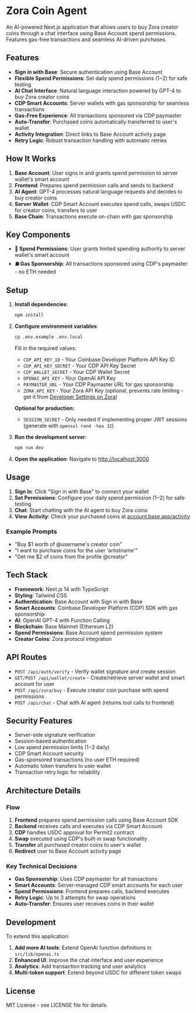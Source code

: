 # Zora Coin Agent

An AI-powered Next.js application that allows users to buy Zora creator coins through a chat interface using Base Account spend permissions. Features gas-free transactions and seamless AI-driven purchases.

## Features

- **Sign in with Base**: Secure authentication using Base Account
- **Flexible Spend Permissions**: Set daily spend permissions ($1-$2) for safe testing
- **AI Chat Interface**: Natural language interaction powered by GPT-4 to buy Zora creator coins
- **CDP Smart Accounts**: Server wallets with gas sponsorship for seamless transactions
- **Gas-Free Experience**: All transactions sponsored via CDP paymaster
- **Auto-Transfer**: Purchased coins automatically transferred to user's wallet
- **Activity Integration**: Direct links to Base Account activity page
- **Retry Logic**: Robust transaction handling with automatic retries

## How It Works

1. **Base Account**: User signs in and grants spend permission to server wallet's smart account
2. **Frontend**: Prepares spend permission calls and sends to backend
3. **AI Agent**: GPT-4 processes natural language requests and decides to buy creator coins
4. **Server Wallet**: CDP Smart Account executes spend calls, swaps USDC for creator coins, transfers to user
5. **Base Chain**: Transactions execute on-chain with gas sponsorship

## Key Components

- **🔐 Spend Permissions**: User grants limited spending authority to server wallet's smart account
- **⛽ Gas Sponsorship**: All transactions sponsored using CDP's paymaster - no ETH needed

## Setup

1. **Install dependencies**:

   ```bash
   npm install
   ```

2. **Configure environment variables**:

   ```bash
   cp .env.example .env.local
   ```

   Fill in the required values:
   - `CDP_API_KEY_ID` - Your Coinbase Developer Platform API Key ID
   - `CDP_API_KEY_SECRET` - Your CDP API Key Secret
   - `CDP_WALLET_SECRET` - Your CDP Wallet Secret
   - `OPENAI_API_KEY` - Your OpenAI API Key
   - `PAYMASTER_URL` - Your CDP Paymaster URL for gas sponsorship
   - `ZORA_API_KEY` - Your Zora API Key (optional, prevents rate limiting - get it from [Developer Settings on Zora](https://zora.co/settings/developer))

   **Optional for production:**
   - `SESSION_SECRET` - Only needed if implementing proper JWT sessions (generate with `openssl rand -hex 32`)

3. **Run the development server**:

   ```bash
   npm run dev
   ```

4. **Open the application**:
   Navigate to [http://localhost:3000](http://localhost:3000)

## Usage

1. **Sign In**: Click "Sign in with Base" to connect your wallet
2. **Set Permissions**: Configure your daily spend permission ($1-$2) for safe testing
3. **Chat**: Start chatting with the AI agent to buy Zora coins
4. **View Activity**: Check your purchased coins at [account.base.app/activity](https://account.base.app/activity)

### Example Prompts

- "Buy $1 worth of @username's creator coin"
- "I want to purchase coins for the user 'artistname'"
- "Get me $2 of coins from the profile @creator"

## Tech Stack

- **Framework**: Next.js 14 with TypeScript
- **Styling**: Tailwind CSS
- **Authentication**: Base Account with Sign in with Base
- **Smart Accounts**: Coinbase Developer Platform (CDP) SDK with gas sponsorship
- **AI**: OpenAI GPT-4 with Function Calling
- **Blockchain**: Base Mainnet (Ethereum L2)
- **Spend Permissions**: Base Account spend permission system
- **Creator Coins**: Zora protocol integration

## API Routes

- `POST /api/auth/verify` - Verify wallet signature and create session
- `GET/POST /api/wallet/create` - Create/retrieve server wallet and smart account for user
- `POST /api/zora/buy` - Execute creator coin purchase with spend permissions
- `POST /api/chat` - Chat with AI agent (returns tool calls to frontend)

## Security Features

- Server-side signature verification
- Session-based authentication
- Low spend permission limits ($1-$2 daily)
- CDP Smart Account security
- Gas-sponsored transactions (no user ETH required)
- Automatic token transfers to user wallet
- Transaction retry logic for reliability

## Architecture Details

### Flow

1. **Frontend** prepares spend permission calls using Base Account SDK
2. **Backend** receives calls and executes via CDP Smart Account
3. **CDP** handles USDC approval for Permit2 contract
4. **Swap** executed using CDP's built-in swap functionality
5. **Transfer** all purchased creator coins to user's wallet
6. **Redirect** user to Base Account activity page

### Key Technical Decisions

- **Gas Sponsorship**: Uses CDP paymaster for all transactions
- **Smart Accounts**: Server-managed CDP smart accounts for each user
- **Spend Permissions**: Frontend prepares calls, backend executes
- **Retry Logic**: Up to 3 attempts for swap operations
- **Auto-Transfer**: Ensures user receives coins in their wallet

## Development

To extend this application:

1. **Add more AI tools**: Extend OpenAI function definitions in `src/lib/openai.ts`
2. **Enhanced UI**: Improve the chat interface and user experience
3. **Analytics**: Add transaction tracking and user analytics
4. **Multi-token support**: Extend beyond USDC for different token swaps

## License

MIT License - see LICENSE file for details.